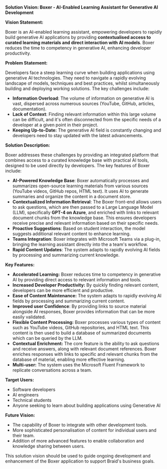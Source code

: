 **Solution Vision: Boxer - AI-Enabled Learning Assistant for Generative AI Development**

**Vision Statement:**

Boxer is an AI-enabled learning assistant, empowering developers to rapidly build generative AI applications by providing **contextualised access to curated learning materials and direct interaction with AI models**. Boxer reduces the time to competency in generative AI, enhancing developer productivity.

**Problem Statement:**

Developers face a steep learning curve when building applications using generative AI technologies. They need to navigate a rapidly evolving landscape of models, techniques and best practices, whilst simultaneously building and deploying working solutions. The key challenges include:

*   **Information Overload**: The volume of information on generative AI is vast, dispersed across numerous sources (YouTube, GitHub, articles, documentation).
*   **Lack of Context**: Finding relevant information within this large volume can be difficult, and it's often disconnected from the specific needs of a developer at a given point in their project.
*   **Keeping Up-to-Date:** The generative AI field is constantly changing and developers need to stay updated with the latest advancements.

**Solution Description:**

Boxer addresses these challenges by providing an integrated platform that combines access to a curated knowledge base with practical AI tools, designed to be used directly by developers. The key features of Boxer include:

*   **AI-Powered Knowledge Base**: Boxer automatically processes and summarizes open-source learning materials from various sources (YouTube videos, GitHub repos, HTML text). It uses AI to generate summaries and organize the content in a document store.
*   **Contextualized Information Retrieval**: The Boxer front-end allows users to ask questions, which are then passed to a Large Language Model (LLM), specifically **GPT-4 on Azure**, and enriched with links to relevant document chunks from the knowledge base. This ensures developers receive precise and relevant information based on their specific needs.
*   **Proactive Suggestions**: Based on student interaction, the model suggests additional relevant content to enhance learning.
*   **Teams Integration**: Boxer integrates with Microsoft Teams via a plug-in, bringing the learning assistant directly into the a team's workflow.
*   **Rapid Content Updates**: The system adapts to rapidly evolving AI fields by processing and summarizing current knowledge.

**Key Features:**

*   **Accelerated Learning:** Boxer reduces time to competency in generative AI by providing direct access to relevant information and tools.
*   **Increased Developer Productivity:** By quickly finding relevant content, developers can be more efficient and productive.
*   **Ease of Content Maintenance:** The system adapts to rapidly evolving AI fields by processing and summarizing current content.
*   **Improved user Confidence**: By providing links to source material alongside AI responses, Boxer provides information that can be more easily validated.
*   **Flexible Content Processing:** Boxer processes various types of content such as YouTube videos, GitHub repositories, and HTML text. This content is then used to build a database of summarized documents which can be queried by the LLM.
*   **Contextual Enrichment:** The core feature is the ability to ask questions and receive answers, along with relevant document references. Boxer enriches responses with links to specific and relevant chunks from the database of material, enabling more effective learning.
*   **Multi-user:** The system uses the Microsoft Fluent Framework to replicate conversations across a team.

**Target Users:**

*   Software developers
*   AI engineers
*   Technical students
*   Anyone seeking to learn about building applications using Generative AI

**Future Vision:**

*   The capability of Boxer to integrate with other development tools.
*   More sophisticated personalisation of content for individual users and their team.
*   Addition of more advanced features to enable collaboration and knowledge sharing between users.

This solution vision should be used to guide ongoing development and enhancement of the Boxer application to support Braid's business goals.